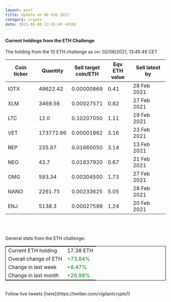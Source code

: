 ```yaml
---
layout: post
title: Update on 08 Feb 2021
category: crypto
date: 2021-02-08 13:45:49 +0100
---
```

<!-- Global site tag (gtag.js) - Google Analytics -->
<script async src="https://www.googletagmanager.com/gtag/js?id=UA-103831149-5"></script>
<script>
  window.dataLayer = window.dataLayer || [];
  function gtag(){dataLayer.push(arguments);}
  gtag('js', new Date());

  gtag('config', 'UA-103831149-5');
</script>


#### Current holdings from the ETH Challenge

The holding from the 10 ETH challenge as on: 02/08/2021, 13:45:49 CET

|Coin ticker|Quantity|Sell target<br>coin/ETH|Eqv ETH<br>value|Sell latest by|
|-----------|--------|-----------|-----------|--------------|
IOTX|49622.42|  0.00000869|0.41|28 Feb 2021|
XLM|3469.56|  0.00027571|0.82|27 Feb 2021|
LTC|12.0|  0.10207050|1.11|19 Feb 2021|
VET|173772.66|  0.00001962|3.16|23 Feb 2021|
REP|235.97|  0.01660050|3.14|13 Feb 2021|
NEO|43.7|  0.01837920|0.67|21 Feb 2021|
OMG|593.34|  0.00304500|1.73|27 Feb 2021|
NANO|2261.75|  0.00233625|5.05|28 Feb 2021|
ENJ|5138.3|  0.00027599|1.24|20 Feb 2021|

<br>
<br>
<br>
General stats from the ETH challenge:

<table style="border:1px solid black;margin-left:auto;margin-right:auto;">
	<tbody>
	<tr>
		<td>Current ETH holding</td>
		<td>     17.38 ETH</td>
	</tr>
	<tr>
		<td>Overall change of ETH</td>
		<td><font color="green">+73.84%</font></td>
	</tr>
	<tr>
		<td>Change in last week</td>
		<td><font color="green">+8.47%</font></td>
	</tr>
	<tr>
		<td>Change in last month</td>
		<td><font color="green">+26.98%</font></td>
	</tr>
	</tbody>
</table>

<br>
Follow live tweets [here](https://twitter.com/vigilantcrypto1)
<br>
<br>